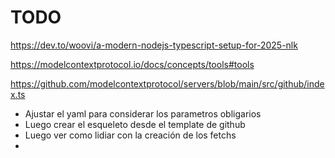 # TODO

https://dev.to/woovi/a-modern-nodejs-typescript-setup-for-2025-nlk

https://modelcontextprotocol.io/docs/concepts/tools#tools

https://github.com/modelcontextprotocol/servers/blob/main/src/github/index.ts

* Ajustar el yaml para considerar los parametros obligarios
* Luego crear el esqueleto desde el template de github
* Luego ver como lidiar con la creación de los fetchs
* 